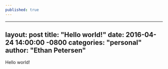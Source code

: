 ```yaml
---
published: true
---
```

---
layout: post
title:  "Hello world!"
date:   2016-04-24 14:00:00 -0800
categories: "personal"
author: "Ethan Petersen"
--- 

Hello world!
